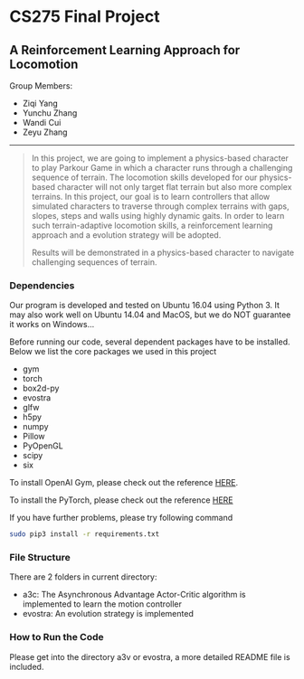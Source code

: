 # CS275 Final Project

## A Reinforcement Learning Approach for Locomotion

Group Members:

- Ziqi Yang
- Yunchu Zhang
- Wandi Cui
- Zeyu Zhang

*****



>  In this project, we are going to implement a physics-based character to play Parkour Game in which a character runs through a challenging sequence of terrain. The locomotion skills developed for our physics-based character will not only target flat terrain but also more complex terrains. In this project, our goal is to learn controllers that allow simulated characters to traverse through complex terrains with gaps, slopes, steps and walls using highly dynamic gaits. In order to learn such terrain-adaptive locomotion skills, a reinforcement learning approach and a evolution strategy will be adopted. 
>
> Results will be demonstrated in a physics-based character to navigate challenging sequences of terrain.



### Dependencies

Our program is developed and tested on Ubuntu 16.04 using Python 3. It may also work well on Ubuntu 14.04 and MacOS, but we do NOT guarantee it works on Windows...



Before running our code, several dependent packages have to be installed. Below we list the core packages we used in this project

- gym
- torch
- box2d-py
- evostra
- glfw
- h5py
- numpy
- Pillow
- PyOpenGL
- scipy
- six

To install OpenAI Gym, please check out the reference [HERE](https://github.com/openai/gym).

To install the PyTorch, please check out the reference [HERE](http://pytorch.org)



If you have further problems, please try following command

```bash
sudo pip3 install -r requirements.txt
```



### File Structure

There are 2 folders in current directory:

- a3c: The  Asynchronous Advantage Actor-Critic algorithm is implemented to learn the motion controller
- evostra: An evolution strategy is implemented



### How to Run the Code

Please get into the directory a3v or evostra, a more detailed README file is included.